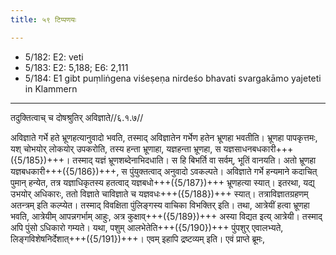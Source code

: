 ```yaml
---
title: ५९ टिप्पणयः

---
```

- 5/182: E2: veti
- 5/183: E2: 5,188; E6: 2,111
- 5/184: E1 gibt puṃliṅgena viśeṣeṇa nirdeśo bhavati svargakāmo yajeteti in Klammern

____________________________________________


तदुक्तित्वाच् च दोषश्रुतिर् अविज्ञाते//६.१.७//

अविज्ञाते गर्भे हते भ्रूणहत्यानुवादो भवति, तस्माद् अविज्ञातेन गर्भेण हतेन भ्रूणहा भवतीति। भ्रूणहा पापकृत्तमः, यश् चोभयोर् लोकयोर् उपकरोति, तस्य हन्ता भ्रूणाहा, यज्ञहन्ता भ्रूणहा, स यज्ञसाधनबधकारी+++({5/185})+++। तस्माद् यज्ञं भ्रूणशब्देनाभिदधाति। स हि बिभर्ति वा सर्वम्, भूतिं वानयति। अतो भ्रूणहा यज्ञबधकारी+++({5/186})+++, स पुंयुक्तत्वाद् अनुवादो ऽवकल्पते। अविज्ञाते गर्भे हन्यमाने कदाचित् पुमान् हन्येत, तत्र यज्ञाधिकृतस्य हतत्वाद् यज्ञबधो+++({5/187})+++ भ्रूणहत्या स्यात्। इतरथा, यद्य् उभयोर् अधिकारः, ततो विज्ञाते चाविज्ञाते च यज्ञवधः+++({5/188})+++ स्यात्। तत्राविज्ञातग्रहणम् अतन्त्रम् इति कल्प्येत। तस्माद् विवक्षिता पुंलिङ्गस्य वाचिका विभक्तिर् इति।
तथा, आत्रेयीं हत्वा भ्रूणहा भवति, आत्रेयीम् आपन्नगर्भाम् आहुः, अत्र कुक्षाव्+++({5/189})+++ अस्या विद्यत इत्य् आत्रेयी। तस्माद् अपि पुंसो ऽधिकारो गम्यते। यथा, पशुम् आलभेतेति+++({5/190})+++ पुंपशुर् एवालभ्यते, लिङ्गविशेषनिर्देशात्+++({5/191})+++। एवम् इहापि द्रष्टव्यम् इति। एवं प्राप्ते ब्रूमः,
